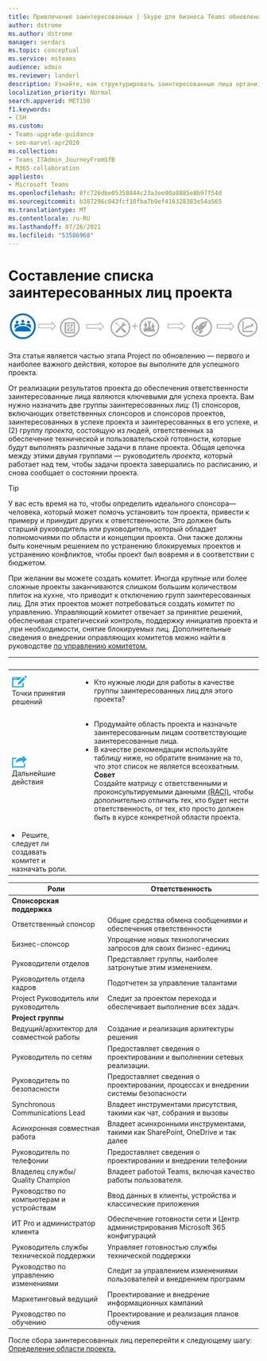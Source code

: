 ```yaml
---
title: Привлечение заинтересованных | Skype для бизнеса Teams обновления
author: dstrome
ms.author: dstrome
manager: serdars
ms.topic: conceptual
ms.service: msteams
audience: admin
ms.reviewer: landerl
description: Узнайте, как структурировать заинтересованные лица организации, чтобы Microsoft Teams успешного обновления.
localization_priority: Normal
search.appverid: MET150
f1.keywords:
- CSH
ms.custom:
- Teams-upgrade-guidance
- seo-marvel-apr2020
ms.collection:
- Teams_ITAdmin_JourneyFromSfB
- M365-collaboration
appliesto:
- Microsoft Teams
ms.openlocfilehash: 8fc726dbe05358844c23a3ee90a8885e8b97f54d
ms.sourcegitcommit: b387296c043fcf10fba7b9ef416328383e54a565
ms.translationtype: MT
ms.contentlocale: ru-RU
ms.lasthandoff: 07/26/2021
ms.locfileid: "53586968"
---
```

# <a name="enlist-your-project-stakeholders"></a>Составление списка заинтересованных лиц проекта

![Иллюстрация, показывающая состояние заинтересованных лиц в пути обновления](media/upgrade-banner-stakeholders.png "Этапы пути обновления с акцентом на сборе участников группы заинтересованных лиц по проекту")

Эта статья является частью этапа Project по обновлению — первого и наиболее важного действия, которое вы выполните для успешного проекта.

От реализации результатов проекта до обеспечения ответственности заинтересованные лица являются ключевыми для успеха проекта. Вам нужно назначить две группы заинтересованных лиц: (1) спонсоров, включающих ответственных спонсоров и спонсоров проектов, заинтересованных в успехе проекта и заинтересованных в его успехе, и (2) группу _проекта,_ состоящую из людей, ответственных за обеспечение технической и пользовательской готовности, которые будут выполнять различные задачи в плане проекта.  Общая цепочка между этими двумя группами — руководитель _проекта,_ который работает над тем, чтобы задачи проекта завершались по расписанию, и снова сообщает о состоянии проекта.

> [!Tip]
> У вас есть время на то, чтобы определить идеального спонсора— человека, который может помочь установить тон проекта, привести к примеру и принудит других к ответственности. Это должен быть старший руководитель или руководитель, который обладает полномочиями по области и концепции проекта. Они также должны быть конечным решением по устранению блокируемых проектов и устранению конфликтов, чтобы проект был вовремя и в соответствии с бюджетом.

При желании вы можете создать комитет. Иногда крупные или более сложные проекты заканчиваются слишком большим количеством плиток на кухне, что приводит к отключению групп заинтересованных лиц. Для этих проектов может потребоваться создать комитет по управлению. Управляющий комитет отвечает за принятие решений, обеспечивая стратегический контроль, поддержку инициатив проекта и ,при необходимости, снятие блокируемых лиц. Дополнительные сведения о внедрении оправляющих комитетов можно найти в руководстве [по управлению комитетом.](./envision-steering-committee-complete-guide.md)

|&nbsp; |&nbsp; |
|---|---|
| ![Значок, изображающий точки принятия решений](media/audio_conferencing_image7.png) <br/>Точки принятия решений | <ul><li>Кто нужные люди для работы в качестве группы заинтересованных лиц для этого проекта?</li></ul> |
| ![Значок, изображающий дальнейшие действия](media/audio_conferencing_image9.png)<br/>Дальнейшие действия | <ul><li>Продумайте область проекта и назначьте заинтересованным лицам соответствующие заинтересованные лица.</li><li>В качестве рекомендации используйте таблицу ниже, но обратите внимание на то, что этот список не является всеохватным.<br><strong>Совет</strong><br>Создайте матрицу с ответственными и проконсультируемыми данными [(RACI),](https://en.wikipedia.org/wiki/Responsibility_assignment_matrix) чтобы дополнительно отличать тех, кто будет нести ответственность, от тех, кто просто должен быть в курсе конкретной области проекта.</li> |
| <li>Решите, следует ли создавать комитет и назначать роли.</li></ul> | |

| Роли | Ответственность |
|---|---|
| **Спонсорская поддержка** | |
| Ответственный спонсор | Общие средства обмена сообщениями и обеспечения ответственности |
| Бизнес-спонсор | Упрощение новых технологических запросов для своих бизнес-единиц |
| Руководители отделов | Представляет группы, наиболее затронутые этим изменением. |
| Руководитель отдела кадров | Подотчетен за управление талантами |
| Project Руководитель или руководитель | Следит за проектом перехода и обеспечивает выполнение всех задач. |
| **Project группы** | |
| Ведущий/архитектор для совместной работы | Создание и реализация архитектуры решения |
| Руководитель по сетям | Предоставляет сведения о проектировании и выполнении сетевых реализации. |
| Руководитель по безопасности | Предоставляет сведения о проектировании, процессах и внедрении системы безопасности |
| Synchronous Communications Lead | Владеет инструментами присутствия, такими как чат, собрания и вызовы |
| Асинхронная совместная работа | Владеет асинхронными инструментами, такими как SharePoint, OneDrive и так далее |
| Руководитель по телефонии | Предоставляет сведения о проектировании и внедрении телефонии |
| Владелец службы/ Quality Champion | Владеет работой Teams, включая качество работы пользователя. |
| Руководство по компьютерам и устройствам | Ввод данных в клиенты, устройства и классические приложения |
| ИТ Pro и администратор клиента | Обеспечение готовности сети и Центр администрирования Microsoft 365 конфигураций |
| Руководитель службы технической поддержки | Управляет готовностью службы технической поддержки |
| Руководство по управлению изменениями | Следит за управлением изменениями пользователей и внедрением программ |
| Маркетинговый ведущий | Проектирование и внедрение информационных кампаний |
| Руководство по обучению | Проектирование и реализация планов обучения |

После сбора заинтересованных лиц переперейти к следующему шагу: [Определение области проекта.](./upgrade-define-project-scope.md)